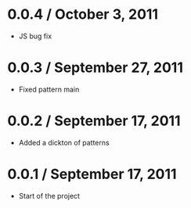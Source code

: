 0.0.4 / October 3, 2011
==================
  * JS bug fix

0.0.3 / September 27, 2011
==================
  * Fixed pattern main

0.0.2 / September 17, 2011
==================
  * Added a dickton of patterns

0.0.1 / September 17, 2011
==================
  * Start of the project

